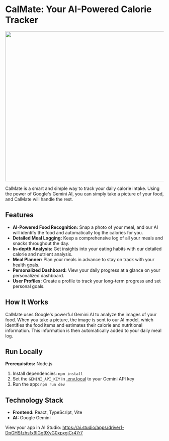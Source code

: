 # CalMate: Your AI-Powered Calorie Tracker

<div align="center">
<img width="1200" height="475" alt="GHBanner" src="https://github.com/user-attachments/assets/0aa67016-6eaf-458a-adb2-6e31a0763ed6" />
</div>

CalMate is a smart and simple way to track your daily calorie intake. Using the power of Google's Gemini AI, you can simply take a picture of your food, and CalMate will handle the rest.

## Features

*   **AI-Powered Food Recognition:** Snap a photo of your meal, and our AI will identify the food and automatically log the calories for you.
*   **Detailed Meal Logging:** Keep a comprehensive log of all your meals and snacks throughout the day.
*   **In-depth Analysis:** Get insights into your eating habits with our detailed calorie and nutrient analysis.
*   **Meal Planner:** Plan your meals in advance to stay on track with your health goals.
*   **Personalized Dashboard:** View your daily progress at a glance on your personalized dashboard.
*   **User Profiles:** Create a profile to track your long-term progress and set personal goals.

## How It Works

CalMate uses Google's powerful Gemini AI to analyze the images of your food. When you take a picture, the image is sent to our AI model, which identifies the food items and estimates their calorie and nutritional information. This information is then automatically added to your daily meal log.

## Run Locally

**Prerequisites:**  Node.js

1. Install dependencies:
   `npm install`
2. Set the `GEMINI_API_KEY` in [.env.local](.env.local) to your Gemini API key
3. Run the app:
   `npm run dev`

## Technology Stack

*   **Frontend:** React, TypeScript, Vite
*   **AI:** Google Gemini

View your app in AI Studio: https://ai.studio/apps/drive/1-DpGHSfzhsfx9IGg9XyG0xpxgiCr47r7